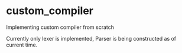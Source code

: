 # custom_compiler
Implementing custom compiler from scratch

Currently only lexer is implemented,  Parser is being constructed as of current time.
